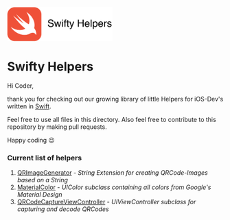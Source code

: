 <img src="logo.png" height="80">

# Swifty Helpers

Hi Coder,

thank you for checking out our growing library of little Helpers for iOS-Dev's written in [Swift](http://swift.org).

Feel free to use all files in this directory.
Also feel free to contribute to this repository by making pull requests.

Happy coding 😉

### Current list of helpers

1. [QRImageGenerator](https://github.com/slashkeys/SwiftyHelpers/tree/master/QRImageGenerator) - *String Extension for creating QRCode-Images based on a String*
2. [MaterialColor](https://github.com/slashkeys/SwiftyHelpers/tree/master/MaterialColor) - *UIColor subclass containing all colors from Google's Material Design*
3. [QRCodeCaptureViewController](https://github.com/slashkeys/SwiftyHelpers/tree/master/QRCodeCaptureViewController) - *UIViewController subclass for capturing and decode QRCodes*
